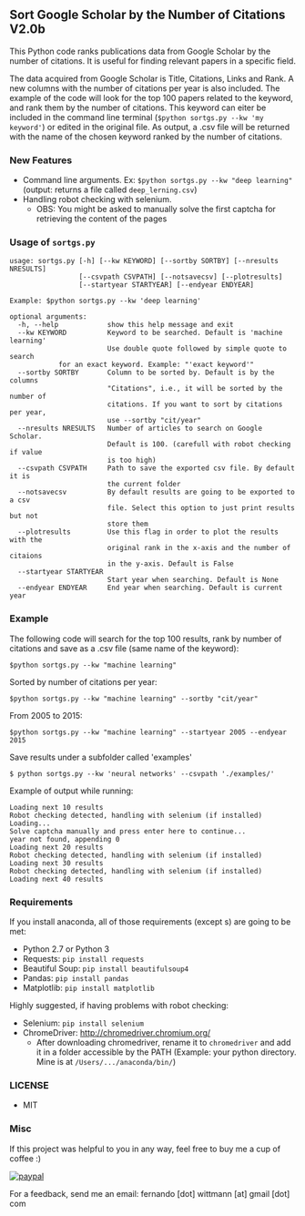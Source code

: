 ## Sort Google Scholar by the Number of Citations V2.0b
This Python code ranks publications data from Google Scholar by the number 
of citations. It is useful for finding relevant papers in a specific field. 

The data acquired from Google Scholar is Title, Citations, Links and Rank. A new
columns with the number of citations per year is also included.
The example of the code will look for the top 100 papers related to the keyword, 
and rank them by the number of citations. This keyword can eiter be included in 
the command line terminal (`$python sortgs.py --kw 'my keyword'`) or edited in 
the original file.
As output, a .csv file will be returned with the name of the chosen keyword
ranked by the number of citations.

### New Features
- Command line arguments. Ex: `$python sortgs.py --kw "deep learning"` (output: returns a file called `deep_lerning.csv`)
- Handling robot checking with selenium.
    - OBS: You might be asked to manually solve the first captcha for retrieving the content of the pages

### Usage of `sortgs.py`
```
usage: sortgs.py [-h] [--kw KEYWORD] [--sortby SORTBY] [--nresults NRESULTS]
                 [--csvpath CSVPATH] [--notsavecsv] [--plotresults]
                 [--startyear STARTYEAR] [--endyear ENDYEAR]

Example: $python sortgs.py --kw 'deep learning'

optional arguments:
  -h, --help            show this help message and exit
  --kw KEYWORD          Keyword to be searched. Default is 'machine learning'
                        Use double quote followed by simple quote to search 
			for an exact keyword. Example: "'exact keyword'"
  --sortby SORTBY       Column to be sorted by. Default is by the columns
                        "Citations", i.e., it will be sorted by the number of
                        citations. If you want to sort by citations per year,
                        use --sortby "cit/year"
  --nresults NRESULTS   Number of articles to search on Google Scholar.
                        Default is 100. (carefull with robot checking if value
                        is too high)
  --csvpath CSVPATH     Path to save the exported csv file. By default it is
                        the current folder
  --notsavecsv          By default results are going to be exported to a csv
                        file. Select this option to just print results but not
                        store them
  --plotresults         Use this flag in order to plot the results with the
                        original rank in the x-axis and the number of citaions
                        in the y-axis. Default is False
  --startyear STARTYEAR
                        Start year when searching. Default is None
  --endyear ENDYEAR     End year when searching. Default is current year
```

### Example
The following code will search for the top 100 results, rank by number of citations and save as a .csv file (same name of the keyword):
```
$python sortgs.py --kw "machine learning"
```

Sorted by number of citations per year:
```
$python sortgs.py --kw "machine learning" --sortby "cit/year"
```

From 2005 to 2015:
```
$python sortgs.py --kw "machine learning" --startyear 2005 --endyear 2015
```

Save results under a subfolder called 'examples'
```
$ python sortgs.py --kw 'neural networks' --csvpath './examples/'
```

Example of output while running:
```
Loading next 10 results
Robot checking detected, handling with selenium (if installed)
Loading...
Solve captcha manually and press enter here to continue...
year not found, appending 0
Loading next 20 results
Robot checking detected, handling with selenium (if installed)
Loading next 30 results
Robot checking detected, handling with selenium (if installed)
Loading next 40 results
```

### Requirements
If you install anaconda, all of those requirements (except s) are going to be met:
- Python 2.7 or Python 3
- Requests: `pip install requests`
- Beautiful Soup: `pip install beautifulsoup4`
- Pandas: `pip install pandas`
- Matplotlib: `pip install matplotlib`

Highly suggested, if having problems with robot checking:
- Selenium: `pip install selenium`
- ChromeDriver: http://chromedriver.chromium.org/
    - After downloading chromedriver, rename it to `chromedriver` and add it in a folder accessible by the PATH (Example: your python directory. Mine is at `/Users/.../anaconda/bin/`)


### LICENSE
- MIT

### Misc
If this project was helpful to you in any way, feel free to buy me a cup of coffee :)

[![paypal](https://www.paypalobjects.com/en_US/i/btn/btn_donateCC_LG.gif)](https://www.paypal.com/cgi-bin/webscr?cmd=_s-xclick&hosted_button_id=QAQ4YJFQVXLMA&source=url)

For a feedback, send me an email: fernando [dot] wittmann [at] gmail [dot] com

